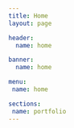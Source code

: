```yaml
---
title: Home
layout: page

header:
  name: home

banner:
  name: home

menu:
 name: home

sections:
 name: portfolio
---
```

